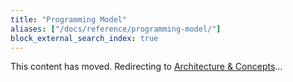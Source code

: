 ```yaml
---
title: "Programming Model"
aliases: ["/docs/reference/programming-model/"]
block_external_search_index: true
---
```


<script>
    // The following list maps the headings that previously appeared on this page to their new locations.
    // We use this list to determine whether we can redirect visitors from the old content to the new.
    var redirects = {
        "#additionalsecretoutputs": "/docs/concepts/resources/#additionalsecretoutputs",
        "#aliases": "/docs/concepts/resources/#aliases",
        "#all": "/docs/concepts/inputs-outputs/#all",
        "#apply": "/docs/concepts/inputs-outputs/#apply",
        "#assets-and-archives": "/docs/concepts/assets-archives",
        "#autonaming": "/docs/concepts/resources/#autonaming",
        "#components": "/docs/concepts/resources/#components",
        "#config": "/docs/concepts/config",
        "#custom-resources": "/docs/concepts/resources/#custom-resources",
        "#declaring-infrastructure": "/docs/concepts/#overview",
        "#deletebeforereplace": "/docs/concepts/resources/#deletebeforereplace",
        "#dependson": "/docs/concepts/resources/#dependson",
        "#dynamicproviders": "/docs/concepts/resources/#dynamicproviders",
        "#explicit-provider-configuration": "/docs/concepts/resources/#explicit-provider-configuration",
        "#import": "/docs/concepts/resources/#import",
        "#introduction": "/docs/intro/concepts",
        "#lifting": "/docs/concepts/inputs-outputs/#lifting",
        "#names": "/docs/concepts/resources/#names",
        "#outputs": "/docs/concepts/inputs-outputs",
        "#outputs-and-strings": "/docs/concepts/inputs-outputs/#outputs-and-strings",
        "#program-structure": "/docs/concepts/#overview",
        "#programs": "/docs/concepts/#overview",
        "#providers": "/docs/concepts/resources/#providers",
        "#reading-configuration-values": "/docs/concepts/config/#code",
        "#resource-get": "/docs/concepts/resources/#resource-get",
        "#resource-providers": "/docs/concepts/resources/#providers",
        "#resourceoptions": "/docs/concepts/resources/#options",
        "#resources": "/docs/concepts/resources",
        "#runtime": "/docs/concepts/",
        "#runtime-functions": "/docs/concepts/",
        "#secrets": "/docs/concepts/secrets",
        "#stack-outputs": "/docs/concepts/stack/#outputs",
        "#stack-references": "/docs/concepts/stack/#stack-references",
        "#transformations": "/docs/concepts/resources/#transformations",
    };

    var redirect = redirects[location.hash];
    if (redirect) {
        location.href = redirect;
    }
</script>

<!--
    Including a fallback redirect lets search engines know the content has moved, and
    waiting a few seconds before redirecting gives the script a chance to locate
    a matching anchor.
-->
<meta http-equiv="refresh" content="4; url=/docs/intro/concepts">

This content has moved. Redirecting to [Architecture &amp; Concepts](/docs/intro/concepts)...
